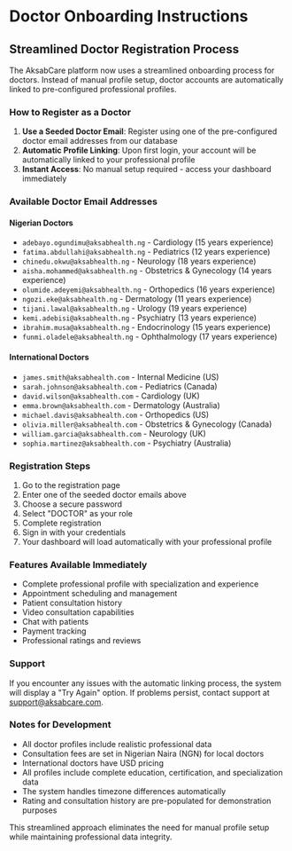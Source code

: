 # Doctor Onboarding Instructions

## Streamlined Doctor Registration Process

The AksabCare platform now uses a streamlined onboarding process for doctors. Instead of manual profile setup, doctor accounts are automatically linked to pre-configured professional profiles.

### How to Register as a Doctor

1. **Use a Seeded Doctor Email**: Register using one of the pre-configured doctor email addresses from our database
2. **Automatic Profile Linking**: Upon first login, your account will be automatically linked to your professional profile
3. **Instant Access**: No manual setup required - access your dashboard immediately

### Available Doctor Email Addresses

#### Nigerian Doctors
- `adebayo.ogundimu@aksabhealth.ng` - Cardiology (15 years experience)
- `fatima.abdullahi@aksabhealth.ng` - Pediatrics (12 years experience)
- `chinedu.okwu@aksabhealth.ng` - Neurology (18 years experience)
- `aisha.mohammed@aksabhealth.ng` - Obstetrics & Gynecology (14 years experience)
- `olumide.adeyemi@aksabhealth.ng` - Orthopedics (16 years experience)
- `ngozi.eke@aksabhealth.ng` - Dermatology (11 years experience)
- `tijani.lawal@aksabhealth.ng` - Urology (19 years experience)
- `kemi.adebisi@aksabhealth.ng` - Psychiatry (13 years experience)
- `ibrahim.musa@aksabhealth.ng` - Endocrinology (15 years experience)
- `funmi.oladele@aksabhealth.ng` - Ophthalmology (17 years experience)

#### International Doctors
- `james.smith@aksabhealth.com` - Internal Medicine (US)
- `sarah.johnson@aksabhealth.com` - Pediatrics (Canada)
- `david.wilson@aksabhealth.com` - Cardiology (UK)
- `emma.brown@aksabhealth.com` - Dermatology (Australia)
- `michael.davis@aksabhealth.com` - Orthopedics (US)
- `olivia.miller@aksabhealth.com` - Obstetrics & Gynecology (Canada)
- `william.garcia@aksabhealth.com` - Neurology (UK)
- `sophia.martinez@aksabhealth.com` - Psychiatry (Australia)

### Registration Steps

1. Go to the registration page
2. Enter one of the seeded doctor emails above
3. Choose a secure password
4. Select "DOCTOR" as your role
5. Complete registration
6. Sign in with your credentials
7. Your dashboard will load automatically with your professional profile

### Features Available Immediately

- Complete professional profile with specialization and experience
- Appointment scheduling and management
- Patient consultation history
- Video consultation capabilities
- Chat with patients
- Payment tracking
- Professional ratings and reviews

### Support

If you encounter any issues with the automatic linking process, the system will display a "Try Again" option. If problems persist, contact support at support@aksabcare.com.

### Notes for Development

- All doctor profiles include realistic professional data
- Consultation fees are set in Nigerian Naira (NGN) for local doctors
- International doctors have USD pricing
- All profiles include complete education, certification, and specialization data
- The system handles timezone differences automatically
- Rating and consultation history are pre-populated for demonstration purposes

This streamlined approach eliminates the need for manual profile setup while maintaining professional data integrity.